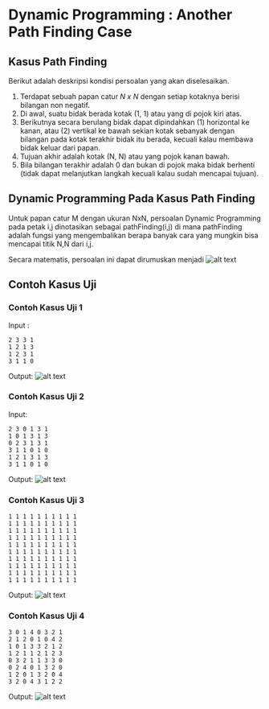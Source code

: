 # Dynamic Programming : Another Path Finding Case

## Kasus Path Finding
Berikut adalah deskripsi kondisi persoalan yang akan diselesaikan.
1. Terdapat sebuah papan catur *N x N* dengan setiap kotaknya berisi bilangan non negatif.
2. Di awal, suatu bidak berada kotak (1, 1) atau yang di pojok kiri atas.
3. Berikutnya secara berulang bidak dapat dipindahkan (1) horizontal ke kanan, atau (2) vertikal ke bawah sekian kotak sebanyak dengan bilangan pada kotak terakhir bidak itu berada, kecuali kalau membawa bidak keluar dari papan.
4. Tujuan akhir adalah kotak (N, N) atau yang pojok kanan bawah.
5. Bila bilangan terakhir adalah 0 dan bukan di pojok maka bidak berhenti (tidak dapat melanjutkan langkah kecuali kalau sudah mencapai tujuan).

## Dynamic Programming Pada Kasus Path Finding
Untuk papan catur M dengan ukuran NxN, persoalan Dynamic Programming pada petak i,j dinotasikan sebagai pathFinding(i,j) di mana pathFinding adalah fungsi yang mengembalikan berapa banyak cara yang mungkin bisa mencapai titik N,N dari i,j.

Secara matematis, persoalan ini dapat dirumuskan menjadi
![alt text](https://raw.githubusercontent.com/juniardiakbar/Another-Path-Finding-Case/master/pict/equation.jpg)

## Contoh Kasus Uji
### Contoh Kasus Uji 1 
Input :
```
2 3 3 1
1 2 1 3
1 2 3 1
3 1 1 0
```
Output:
![alt text](https://raw.githubusercontent.com/juniardiakbar/Another-Path-Finding-Case/master/pict/1.jpg)

### Contoh Kasus Uji 2
Input:
```
2 3 0 1 3 1
1 0 1 3 1 3
0 2 3 1 3 1
3 1 1 0 1 0
1 2 1 3 1 3
3 1 1 0 1 0
```
Output:
![alt text](https://raw.githubusercontent.com/juniardiakbar/Another-Path-Finding-Case/master/pict/2.jpg)

### Contoh Kasus Uji 3
```
1 1 1 1 1 1 1 1 1 1
1 1 1 1 1 1 1 1 1 1
1 1 1 1 1 1 1 1 1 1
1 1 1 1 1 1 1 1 1 1
1 1 1 1 1 1 1 1 1 1
1 1 1 1 1 1 1 1 1 1
1 1 1 1 1 1 1 1 1 1
1 1 1 1 1 1 1 1 1 1
1 1 1 1 1 1 1 1 1 1
1 1 1 1 1 1 1 1 1 1
```
Output:
![alt text](https://raw.githubusercontent.com/juniardiakbar/Another-Path-Finding-Case/master/pict/3.jpg)

### Contoh Kasus Uji 4
```
3 0 1 4 0 3 2 1
2 1 2 0 1 0 4 2
1 0 1 3 3 2 1 2
1 2 1 1 2 1 2 3
0 3 2 1 1 3 3 0
0 2 4 0 1 3 2 0
1 2 0 1 3 2 0 4
3 2 0 4 3 1 2 2
```
Output:
![alt text](https://raw.githubusercontent.com/juniardiakbar/Another-Path-Finding-Case/master/pict/4.jpg)